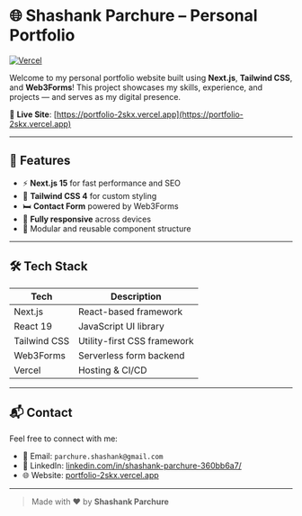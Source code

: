 # 🌐 Shashank Parchure – Personal Portfolio

[![Vercel](https://vercelbadge.vercel.app/api/shashankparchure/portfolio)](https://portfolio-2skx.vercel.app/)

Welcome to my personal portfolio website built using **Next.js**, **Tailwind CSS**, and **Web3Forms**!
This project showcases my skills, experience, and projects — and serves as my digital presence.

🔗 **Live Site**: [https://portfolio-2skx.vercel.app](https://portfolio-2skx.vercel.app)

---

## 🚀 Features

* ⚡ **Next.js 15** for fast performance and SEO
* 🎨 **Tailwind CSS 4** for custom styling
* 🛏️ **Contact Form** powered by Web3Forms
* 📱 **Fully responsive** across devices
* 🧹 Modular and reusable component structure

---

## 🛠 Tech Stack

| Tech         | Description                 |
| ------------ | --------------------------- |
| Next.js      | React-based framework       |
| React 19     | JavaScript UI library       |
| Tailwind CSS | Utility-first CSS framework |
| Web3Forms    | Serverless form backend     |
| Vercel       | Hosting & CI/CD             |

---



## 📬 Contact

Feel free to connect with me:

* 📧 Email: `parchure.shashank@gmail.com`
* 🔗 LinkedIn: [linkedin.com/in/shashank-parchure-360bb6a7/](https://www.linkedin.com/in/shashank-parchure-360bb6a7/)
* 🌐 Website: [portfolio-2skx.vercel.app](https://portfolio-2skx.vercel.app)

---

> Made with ❤️ by **Shashank Parchure**
